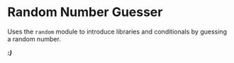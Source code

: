 # **Random Number Guesser**

Uses the `random` module to introduce libraries and conditionals by guessing a random number.

***:)***